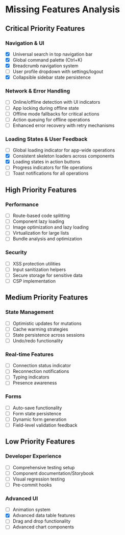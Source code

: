 # Missing Features Analysis

## Critical Priority Features

### Navigation & UI
- [x] Universal search in top navigation bar
- [x] Global command palette (Ctrl+K)
- [x] Breadcrumb navigation system
- [ ] User profile dropdown with settings/logout
- [x] Collapsible sidebar state persistence

### Network & Error Handling
- [ ] Online/offline detection with UI indicators
- [ ] App locking during offline state
- [ ] Offline mode fallbacks for critical actions
- [ ] Action queuing for offline operations
- [ ] Enhanced error recovery with retry mechanisms

### Loading States & User Feedback
- [ ] Global loading indicator for app-wide operations
- [x] Consistent skeleton loaders across components
- [x] Loading states in action buttons
- [ ] Progress indicators for file operations
- [ ] Toast notifications for all operations

## High Priority Features

### Performance
- [ ] Route-based code splitting
- [ ] Component lazy loading
- [ ] Image optimization and lazy loading
- [ ] Virtualization for large lists
- [ ] Bundle analysis and optimization

### Security
- [ ] XSS protection utilities
- [ ] Input sanitization helpers
- [ ] Secure storage for sensitive data
- [ ] CSP implementation

## Medium Priority Features

### State Management
- [ ] Optimistic updates for mutations
- [ ] Cache warming strategies
- [ ] State persistence across sessions
- [ ] Undo/redo functionality

### Real-time Features
- [ ] Connection status indicator
- [ ] Reconnection notifications
- [ ] Typing indicators
- [ ] Presence awareness

### Forms
- [ ] Auto-save functionality
- [ ] Form state persistence
- [ ] Dynamic form generation
- [ ] Field-level validation feedback

## Low Priority Features

### Developer Experience
- [ ] Comprehensive testing setup
- [ ] Component documentation/Storybook
- [ ] Visual regression testing
- [ ] Pre-commit hooks

### Advanced UI
- [ ] Animation system
- [x] Advanced data table features
- [ ] Drag and drop functionality
- [ ] Advanced chart components
